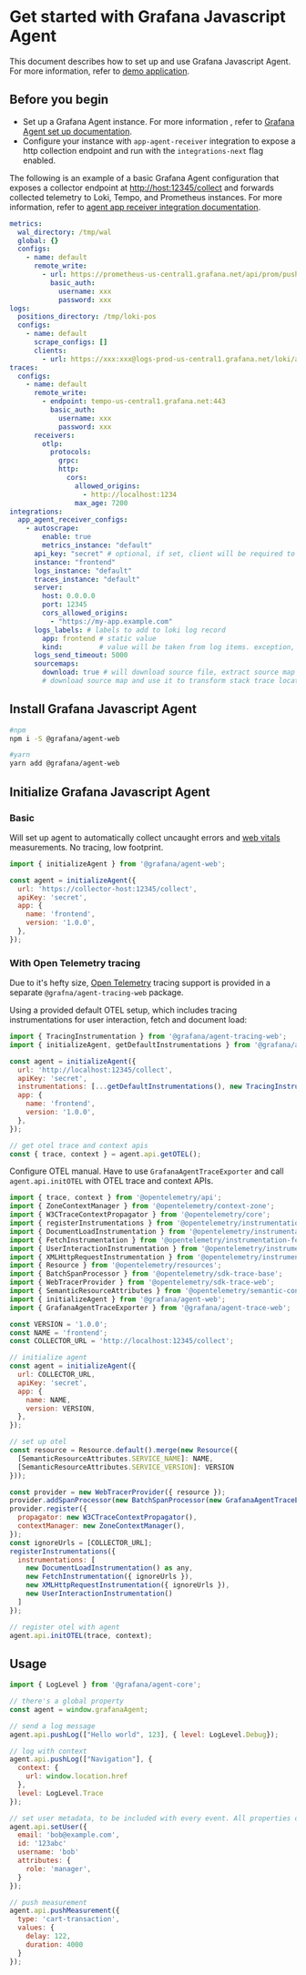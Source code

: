 # Get started with Grafana Javascript Agent

This document describes how to set up and use Grafana Javascript Agent. For more information, refer to [demo application](https://github.com/grafana/grafana-javascript-agent/tree/main/demo).

## Before you begin

* Set up a Grafana Agent instance. For more information , refer to [Grafana Agent set up documentation](https://grafana.com/docs/agent/latest/set-up/).
* Configure your instance with `app-agent-receiver` integration to expose a http collection
endpoint and run with the `integrations-next` flag enabled.

The following is an example of a basic Grafana Agent configuration that exposes a collector endpoint
at [http://host:12345/collect](http://host:12345/collect) and forwards collected telemetry to Loki,
Tempo, and Prometheus instances. For more information, refer to [agent app receiver integration documentation](https://github.com/grafana/agent/blob/main/docs/user/configuration/integrations/integrations-next/app-agent-receiver-config.md).

```yaml
metrics:
  wal_directory: /tmp/wal
  global: {}
  configs:
    - name: default
      remote_write:
        - url: https://prometheus-us-central1.grafana.net/api/prom/push
          basic_auth:
            username: xxx
            password: xxx
logs:
  positions_directory: /tmp/loki-pos
  configs:
    - name: default
      scrape_configs: []
      clients:
        - url: https://xxx:xxx@logs-prod-us-central1.grafana.net/loki/api/v1/push
traces:
  configs:
    - name: default
      remote_write:
        - endpoint: tempo-us-central1.grafana.net:443
          basic_auth:
            username: xxx
            password: xxx
      receivers:
        otlp:
          protocols:
            grpc:
            http:
              cors:
                allowed_origins:
                  - http://localhost:1234
                max_age: 7200
integrations:
  app_agent_receiver_configs:
    - autoscrape:
        enable: true
        metrics_instance: "default"
      api_key: "secret" # optional, if set, client will be required to provide it via x-api-key header
      instance: "frontend"
      logs_instance: "default"
      traces_instance: "default"
      server:
        host: 0.0.0.0
        port: 12345
        cors_allowed_origins:
          - "https://my-app.example.com"
      logs_labels: # labels to add to loki log record
        app: frontend # static value
        kind:         # value will be taken from log items. exception, log, measurement, etc
      logs_send_timeout: 5000
      sourcemaps:
        download: true # will download source file, extract source map location,
        # download source map and use it to transform stack trace locations
```

## Install Grafana Javascript Agent

```bash
#npm
npm i -S @grafana/agent-web

#yarn
yarn add @grafana/agent-web
```

## Initialize Grafana Javascript Agent

### Basic

Will set up agent to automatically collect uncaught errors
and [web vitals](https://github.com/GoogleChrome/web-vitals) measurements. No tracing, low footprint.

```javascript
import { initializeAgent } from '@grafana/agent-web';

const agent = initializeAgent({
  url: 'https://collector-host:12345/collect',
  apiKey: 'secret',
  app: {
    name: 'frontend',
    version: '1.0.0',
  },
});
```

### With Open Telemetry tracing

Due to it's hefty size, [Open Telemetry](https://opentelemetry.io/docs/instrumentation/js/)
tracing support is provided in a separate `@grafna/agent-tracing-web` package.

Using a provided default OTEL setup, which includes tracing instrumentations for user
interaction, fetch and document load:

```javascript
import { TracingInstrumentation } from '@grafana/agent-tracing-web';
import { initializeAgent, getDefaultInstrumentations } from '@grafana/agent-web';

const agent = initializeAgent({
  url: 'http://localhost:12345/collect',
  apiKey: 'secret',
  instrumentations: [...getDefaultInstrumentations(), new TracingInstrumentation()],
  app: {
    name: 'frontend',
    version: '1.0.0',
  },
});

// get otel trace and context apis
const { trace, context } = agent.api.getOTEL();
```

Configure OTEL manual. Have to use `GrafanaAgentTraceExporter` and call `agent.api.initOTEL`
with OTEL trace and context APIs.

```javascript
import { trace, context } from '@opentelemetry/api';
import { ZoneContextManager } from '@opentelemetry/context-zone';
import { W3CTraceContextPropagator } from '@opentelemetry/core';
import { registerInstrumentations } from '@opentelemetry/instrumentation';
import { DocumentLoadInstrumentation } from '@opentelemetry/instrumentation-document-load';
import { FetchInstrumentation } from '@opentelemetry/instrumentation-fetch';
import { UserInteractionInstrumentation } from '@opentelemetry/instrumentation-user-interaction';
import { XMLHttpRequestInstrumentation } from '@opentelemetry/instrumentation-xml-http-request';
import { Resource } from '@opentelemetry/resources';
import { BatchSpanProcessor } from '@opentelemetry/sdk-trace-base';
import { WebTracerProvider } from '@opentelemetry/sdk-trace-web';
import { SemanticResourceAttributes } from '@opentelemetry/semantic-conventions';
import { initializeAgent } from '@grafana/agent-web';
import { GrafanaAgentTraceExporter } from '@grafana/agent-trace-web';

const VERSION = '1.0.0';
const NAME = 'frontend';
const COLLECTOR_URL = 'http://localhost:12345/collect';

// initialize agent
const agent = initializeAgent({
  url: COLLECTOR_URL,
  apiKey: 'secret',
  app: {
    name: NAME,
    version: VERSION,
  },
});

// set up otel
const resource = Resource.default().merge(new Resource({
  [SemanticResourceAttributes.SERVICE_NAME]: NAME,
  [SemanticResourceAttributes.SERVICE_VERSION]: VERSION
}));

const provider = new WebTracerProvider({ resource });
provider.addSpanProcessor(new BatchSpanProcessor(new GrafanaAgentTraceExporter({ agent })));
provider.register({
  propagator: new W3CTraceContextPropagator(),
  contextManager: new ZoneContextManager(),
});
const ignoreUrls = [COLLECTOR_URL];
registerInstrumentations({
  instrumentations: [
    new DocumentLoadInstrumentation() as any,
    new FetchInstrumentation({ ignoreUrls }),
    new XMLHttpRequestInstrumentation({ ignoreUrls }),
    new UserInteractionInstrumentation()
  ]
});

// register otel with agent
agent.api.initOTEL(trace, context);
```

## Usage

```javascript
import { LogLevel } from '@grafana/agent-core';

// there's a global property
const agent = window.grafanaAgent;

// send a log message
agent.api.pushLog(["Hello world", 123], { level: LogLevel.Debug});

// log with context
agent.api.pushLog(["Navigation"], {
  context: {
    url: window.location.href
  },
  level: LogLevel.Trace
});

// set user metadata, to be included with every event. All properties optional
agent.api.setUser({
  email: 'bob@example.com',
  id: '123abc'
  username: 'bob'
  attributes: {
    role: 'manager',
  }
});

// push measurement
agent.api.pushMeasurement({
  type: 'cart-transaction',
  values: {
    delay: 122,
    duration: 4000
  }
});
```
